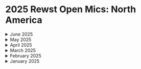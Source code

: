 # 2025 Rewst Open Mics: North America

<details>

<summary>June 2025</summary>

[june-13-2025-build-peace-of-mind-into-your-automation-stack-with-this-setup.md](june-13-2025-build-peace-of-mind-into-your-automation-stack-with-this-setup.md "mention")

[june-6-2025-auto-assign-connectwise-tickets.md](june-6-2025-auto-assign-connectwise-tickets.md "mention")

</details>

<details>

<summary>May 2025</summary>

[may-30-2025-inside-a-new-partners-first-workflow.md](may-30-2025-inside-a-new-partners-first-workflow.md "mention")

[may-23-2025.md](may-23-2025.md "mention")

[may-16-2025-secure-your-help-desk-with-face-match-automation.md](../../rewst-open-mics-north-america/2025-roc-open-mics/may-16-2025-secure-your-help-desk-with-face-match-automation.md "mention")

[may-9-2025-no-webhook-no-problem-automating-microsoft-bookings-with-emails.md](../../rewst-open-mics-north-america/2025-roc-open-mics/may-9-2025-no-webhook-no-problem-automating-microsoft-bookings-with-emails.md "mention")

[may-2-2025-how-one-trick-tamed-this-workflow-builders-chaos.md](../../rewst-open-mics-north-america/2025-roc-open-mics/may-2-2025-how-one-trick-tamed-this-workflow-builders-chaos.md "mention")

</details>

<details>

<summary>April 2025</summary>

[april-25-2025-from-guesswork-to-gold-automating-client-profitability-with-precision.md](april-25-2025-from-guesswork-to-gold-automating-client-profitability-with-precision.md "mention")

[april-11-2025.md](april-11-2025.md "mention")

[april-4-2025-powershell-in-rewst-preview.md](april-4-2025-powershell-in-rewst-preview.md "mention")

</details>

<details>

<summary>March 2025</summary>

[march-7-2025-microsoft-now-auditing-p1-licenses-usage.md](march-7-2025-microsoft-now-auditing-p1-licenses-usage.md "mention")

[march-14-2025-an-m365-special-workflows-that-focus-on-microsoft-365.md](march-14-2025-an-m365-special-workflows-that-focus-on-microsoft-365.md "mention")

[march-21-2025-showing-the-first-workflow-we-ever-made.md](march-21-2025-showing-the-first-workflow-we-ever-made.md "mention")

[march-28-2025-how-little-changes-and-small-updates-bring-big-value.md](march-28-2025-how-little-changes-and-small-updates-bring-big-value.md "mention")

</details>

<details>

<summary>February 2025</summary>

[february-7-2025-its-official-rewst-now-supports-agent-smith.md](february-7-2025-its-official-rewst-now-supports-agent-smith.md "mention")

[february-14-2025-valentines-day-edition.md](february-14-2025-valentines-day-edition.md "mention")

[february-21-2025-live-from-right-of-boom-2025-its-the-weekly-roc-open-mic.md](february-21-2025-live-from-right-of-boom-2025-its-the-weekly-roc-open-mic.md "mention")

[february-28-2025-rewst-just-dropped-4-new-integrations.md](february-28-2025-rewst-just-dropped-4-new-integrations.md "mention")

</details>

<details>

<summary>January 2025</summary>

[january-3-2025-pax8-oauth-connecting-multiple-products-github-challenges.md](january-3-2025-pax8-oauth-connecting-multiple-products-github-challenges.md "mention")

[january-10-2025-simple-automation-demos-device-lookups-and-payment-notificaitons.md](january-10-2025-simple-automation-demos-device-lookups-and-payment-notificaitons.md "mention")

[january-17-2025-cloudflare-compliance-and-pro-tips.md](january-17-2025-cloudflare-compliance-and-pro-tips.md "mention")

[january-24-2025-migration-and-compliance-workflows...-whats-the-cluck-about-powershell.md](january-24-2025-migration-and-compliance-workflows...-whats-the-cluck-about-powershell.md "mention")

[january-31-2025-aharon-has-some-big-news-about-platform-improvments.md](january-31-2025-aharon-has-some-big-news-about-platform-improvments.md "mention")

</details>

